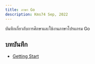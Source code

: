 ```yaml
---
title: ภาษา Go
description: Kms74 Sep, 2022
---
```


บันทึกเกี่ยวกับการศึกษาและใช้งานภาษาโปรแกรม Go

## บทบันทึก

* [Getting Start](getting-started.md)
